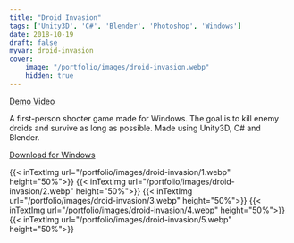```yaml
---
title: "Droid Invasion"
tags: ['Unity3D', 'C#', 'Blender', 'Photoshop', 'Windows']
date: 2018-10-19
draft: false
myvar: droid-invasion
cover:
    image: "/portfolio/images/droid-invasion.webp"
    hidden: true
---
```

[Demo Video](https://youtu.be/YfwHRVawtzs)

A first-person shooter game made for Windows.
The goal is to kill enemy droids and survive as long as possible.
Made using Unity3D, C# and Blender.

[Download for Windows](https://1drv.ms/u/s!AhCA5BqltFh3gXOXvPggLfkT9RuL?e=NiBhnZ)

{{< inTextImg url="/portfolio/images/droid-invasion/1.webp" height="50%">}}
{{< inTextImg url="/portfolio/images/droid-invasion/2.webp" height="50%">}}
{{< inTextImg url="/portfolio/images/droid-invasion/3.webp" height="50%">}}
{{< inTextImg url="/portfolio/images/droid-invasion/4.webp" height="50%">}}
{{< inTextImg url="/portfolio/images/droid-invasion/5.webp" height="50%">}}
